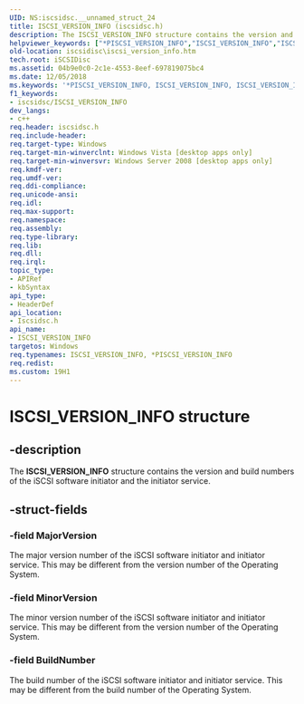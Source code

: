 ```yaml
---
UID: NS:iscsidsc.__unnamed_struct_24
title: ISCSI_VERSION_INFO (iscsidsc.h)
description: The ISCSI_VERSION_INFO structure contains the version and build numbers of the iSCSI software initiator and the initiator service.helpviewer_keywords: ["*PISCSI_VERSION_INFO","ISCSI_VERSION_INFO","ISCSI_VERSION_INFO structure [iSCSI Discovery Library API]","PISCSI_VERSION_INFO","PISCSI_VERSION_INFO structure pointer [iSCSI Discovery Library API]","iscsidisc.iscsi_version_info","iscsidsc/ISCSI_VERSION_INFO","iscsidsc/PISCSI_VERSION_INFO"]
old-location: iscsidisc\iscsi_version_info.htm
tech.root: iSCSIDisc
ms.assetid: 04b9e0c0-2c1e-4553-8eef-697819075bc4
ms.date: 12/05/2018
ms.keywords: '*PISCSI_VERSION_INFO, ISCSI_VERSION_INFO, ISCSI_VERSION_INFO structure [iSCSI Discovery Library API], PISCSI_VERSION_INFO, PISCSI_VERSION_INFO structure pointer [iSCSI Discovery Library API], iscsidisc.iscsi_version_info, iscsidsc/ISCSI_VERSION_INFO, iscsidsc/PISCSI_VERSION_INFO'
f1_keywords:
- iscsidsc/ISCSI_VERSION_INFO
dev_langs:
- c++
req.header: iscsidsc.h
req.include-header: 
req.target-type: Windows
req.target-min-winverclnt: Windows Vista [desktop apps only]
req.target-min-winversvr: Windows Server 2008 [desktop apps only]
req.kmdf-ver: 
req.umdf-ver: 
req.ddi-compliance: 
req.unicode-ansi: 
req.idl: 
req.max-support: 
req.namespace: 
req.assembly: 
req.type-library: 
req.lib: 
req.dll: 
req.irql: 
topic_type:
- APIRef
- kbSyntax
api_type:
- HeaderDef
api_location:
- Iscsidsc.h
api_name:
- ISCSI_VERSION_INFO
targetos: Windows
req.typenames: ISCSI_VERSION_INFO, *PISCSI_VERSION_INFO
req.redist: 
ms.custom: 19H1
---
```


# ISCSI_VERSION_INFO structure


## -description


The <b>ISCSI_VERSION_INFO</b> structure contains the version and build numbers of the iSCSI software initiator and the initiator service.



## -struct-fields




### -field MajorVersion

The major version number of the iSCSI software initiator and initiator service. This may be different from the version number of the Operating System. 


### -field MinorVersion

The minor version number of the iSCSI software initiator and initiator service. This may be different from the version number of the Operating System.


### -field BuildNumber

The build number of the iSCSI software initiator and initiator service. This may be different from the build number of the Operating System. 

